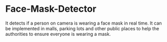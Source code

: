 # Face-Mask-Detector
It detects if a person on camera is wearing a face mask in real time. It can be implemented in malls, parking lots and other public places to help the authorities to ensure 
everyone is wearing a mask. 
